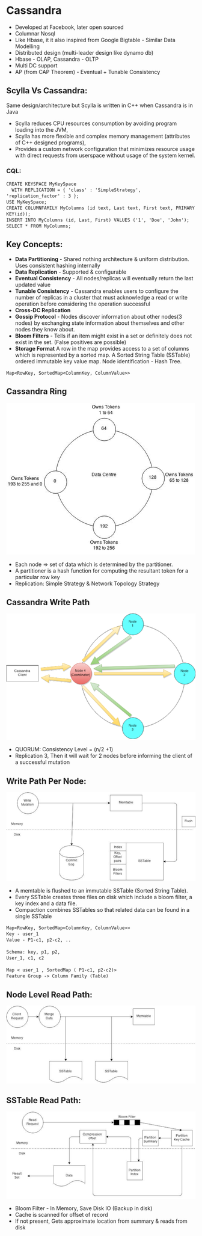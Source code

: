 # Cassandra
- Developed at Facebook, later open sourced
- Columnar Nosql
- Like Hbase, it it also inspired from Google Bigtable - Similar Data Modelling
- Distributed design (multi-leader design like dynamo db)
- Hbase - OLAP, Cassandra - OLTP
- Multi DC support 
- AP (from CAP Theorem) - Eventual + Tunable Consistency

## Scylla Vs Cassandra:
Same design/architecture but Scylla is written in C++ when Cassandra is in Java
- Scylla reduces CPU resources consumption by avoiding program loading into the JVM,
- Scylla has more flexible and complex memory management (attributes of C++ designed programs),
- Provides a custom network configuration that minimizes resource usage with direct requests from userspace without usage of the system kernel.

### CQL:
```$xslt
CREATE KEYSPACE MyKeySpace
  WITH REPLICATION = { 'class' : 'SimpleStrategy', 'replication_factor' : 3 };
USE MyKeySpace;
CREATE COLUMNFAMILY MyColumns (id text, Last text, First text, PRIMARY KEY(id));
INSERT INTO MyColumns (id, Last, First) VALUES ('1', 'Doe', 'John');
SELECT * FROM MyColumns;
```


## Key Concepts:
- **Data Partitioning** -  Shared nothing architecture & uniform distribution. Uses consistent hashing internally
- **Data Replication** - Supported & configurable
- **Eventual Consistency** - All nodes/replicas will eventually return the last updated value
- **Tunable Consistency** - Cassandra enables users to configure the number of replicas in a cluster that must acknowledge a read or write operation before considering the operation successful
- **Cross-DC Replication**
- **Gossip Protocol** - Nodes discover information about other nodes(3 nodes) by exchanging state information about themselves and other nodes they know about. 
- **Bloom Filters** -  Tells if an item might exist in a set or definitely does not exist in the set. (False positives are possible)
- **Storage Format** A row in the map provides access to a set of columns which is represented by a sorted map. A Sorted String Table (SSTable) ordered immutable key value map. Node identification - Hash Tree.
```$xslt
Map<RowKey, SortedMap<ColumnKey, ColumnValue>>
``` 
 
 
## Cassandra Ring
![cassandra_ring](./cassandra_ring.png)

- Each node => set of data which is determined by the partitioner. 
- A partitioner is a hash function for computing the resultant token for a particular row key
- Replication: Simple Strategy & Network Topology Strategy 
 
 
## Cassandra Write Path
![cassandra_write_path](./cassandra_write_path.png)
- QUORUM: Consistency Level = (n/2 +1)
- Replication 3, Then it will wait for 2 nodes before informing the client of a successful mutation


## Write Path Per Node:
![cassandra_write_path_per_node](./cassandra_write_path_per_node.png)

- A memtable is flushed to an immutable SSTable (Sorted String Table). 
- Every SSTable creates three files on disk which include a bloom filter, a key index and a data file. 
- Compaction combines SSTables so that related data can be found in a single SSTable

```$xslt
Map<RowKey, SortedMap<ColumnKey, ColumnValue>>
Key - user_1
Value - P1-c1, p2-c2, ..
 
Schema: key, p1, p2, 
User_1, c1, c2
 
Map < user_1 , SortedMap ( P1-c1, p2-c2)>
Feature Group -> Column Family (Table)
```
 

## Node Level Read Path:
![cassandra_node_level_read_path](./cassandra_node_level_read_path.png)


## SSTable Read Path:
![cassandra_sstable_read_path](./cassandra_sstable_read_path.png)

- Bloom Filter - In Memory, Save Disk IO (Backup in disk)
- Cache is scanned for offset of record
- If not present, Gets approximate location from summary & reads from disk

